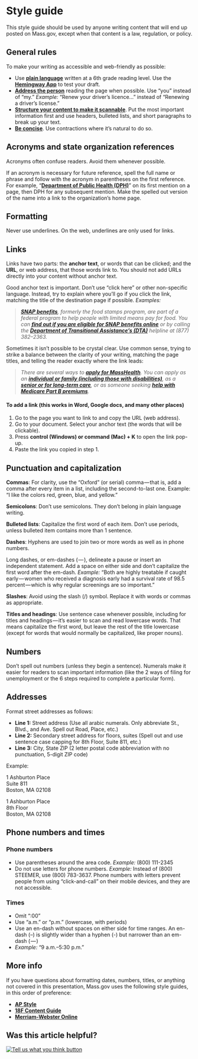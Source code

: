 # Style guide

This style guide should be used by anyone writing content that will end up posted on Mass.gov, except when that content is a law, regulation, or policy.

## General rules

To make your writing as accessible and web-friendly as possible:

* Use [**plain language**](https://pages.18f.gov/content-guide/plain-language/) written at a 6th grade reading level. Use the [**Hemingway App**](http://www.hemingwayapp.com/) to test your draft.
* [**Address the person**](https://pages.18f.gov/content-guide/address-the-user/) reading the page when possible. Use “you” instead of “my.” _Example:_ “Renew your driver’s licence…” instead of “Renewing a driver’s license.”
* [**Structure your content to make it scannable**](https://pages.18f.gov/content-guide/structure-the-content/). Put the most important information first and use headers, bulleted lists, and short paragraphs to break up your text.
* [**Be concise**](https://pages.18f.gov/content-guide/be-concise/). Use contractions where it’s natural to do so.

## Acronyms and state organization references

Acronyms often confuse readers. Avoid them whenever possible.

If an acronym is necessary for future reference, spell the full name or phrase and follow with the acronym in parentheses on the first reference. For example, “[**Department of Public Health \(DPH\)**](http://www.mass.gov/eohhs/gov/departments/dph/)” on its first mention on a page, then DPH for any subsequent mention. Make the spelled out version of the name into a link to the organization’s home page.

## Formatting

Never use underlines. On the web, underlines are only used for links.

## Links

Links have two parts: the **anchor text**, or words that can be clicked; and the **URL**, or web address, that those words link to. You should not add URLs directly into your content without anchor text.

Good anchor text is important. Don’t use “click here” or other non-specific language. Instead, try to explain where you’ll go if you click the link, matching the title of the destination page if possible. _Examples:_

> [_**SNAP benefits**_](http://www.mass.gov/eohhs/gov/departments/dta/food-assistance.html)_, formerly the food stamps program, are part of a federal program to help people with limited means pay for food. You can_ [_**find out if you are eligible for SNAP benefits online**_](https://hhsvgapps01.hhs.state.ma.us/screening/ScreeningWelcome_input) _or by calling the_ [_**Department of Transitional Assistance’s \(DTA\)**_](http://www.mass.gov/eohhs/gov/departments/dta/) _helpline at \(877\) 382–2363._

Sometimes it isn’t possible to be crystal clear. Use common sense, trying to strike a balance between the clarity of your writing, matching the page titles, and telling the reader exactly where the link leads:

> _There are several ways to_ [_**apply for MassHealth**_](http://www.mass.gov/eohhs/consumer/insurance/apply-for-health-coverage/)_. You can apply as an_ [_**individual or family \(including those with disabilities\)**_](http://www.mass.gov/eohhs/consumer/insurance/apply-for-health-coverage/individuals-families-including-people-w-disabilities.html)_, as a_ [_**senior or for long-term care**_](http://www.mass.gov/eohhs/consumer/insurance/apply-for-health-coverage/seniors-and-people-who-need-long-term-care.html)_, or as someone seeking_ [_**help with Medicare Part B premiums**_](http://www.mass.gov/eohhs/consumer/insurance/apply-for-health-coverage/assistance-with-paying-medicare-part-b-premiums.html)_._

#### **To add a link \(this works in Word, Google docs, and many other places\)**

1. Go to the page you want to link to and copy the URL \(web address\).
2. Go to your document. Select your anchor text \(the words that will be clickable\).
3. Press **control \(Windows\) or command \(Mac\) + K** to open the link pop-up.
4. Paste the link you copied in step 1.

## Punctuation and capitalization

**Commas**: For clarity, use the “Oxford” \(or serial\) comma — that is, add a comma after every item in a list, including the second-to-last one. Example: “I like the colors red, green, blue, and yellow.”

**Semicolons**: Don’t use semicolons. They don’t belong in plain language writing.

**Bulleted lists**: Capitalize the first word of each item. Don’t use periods, unless bulleted item contains more than 1 sentence.

**Dashes**: Hyphens are used to join two or more words as well as in phone numbers.

Long dashes, or em-dashes \( — \), delineate a pause or insert an independent statement. Add a space on either side and don’t capitalize the first word after the em-dash. _Example:_ “Both are highly treatable if caught early — women who received a diagnosis early had a survival rate of 98.5 percent — which is why regular screenings are so important.”

**Slashes**: Avoid using the slash \(/\) symbol. Replace it with words or commas as appropriate.

**Titles and headings**: Use sentence case whenever possible, including for titles and headings — it’s easier to scan and read lowercase words. That means capitalize the first word, but leave the rest of the title lowercase \(except for words that would normally be capitalized, like proper nouns\).

## **Numbers**

Don’t spell out numbers \(unless they begin a sentence\). Numerals make it easier for readers to scan important information \(like the 2 ways of filing for unemployment or the 6 steps required to complete a particular form\).

## Addresses

Format street addresses as follows:

* **Line 1:** Street address \(Use all arabic numerals. Only abbreviate St., Blvd., and Ave. Spell out Road, Place, etc.\)
* **Line 2:** Secondary street address for floors, suites \(Spell out and use sentence case capping for 8th Floor, Suite 811, etc.\)
* **Line 3:** City, State ZIP \(2 letter postal code abbreviation with no punctuation, 5-digit ZIP code\)

Example:

1 Ashburton Place  
Suite 811  
Boston, MA 02108

1 Ashburton Place  
8th Floor  
Boston, MA 02108

## Phone numbers and times

### **Phone numbers**

* Use parentheses around the area code. _Example:_ \(800\) 111-2345
* Do not use letters for phone numbers. _Example:_ Instead of \(800\) STEEMER, use \(800\) 783-3637. Phone numbers with letters prevent people from using “click-and-call” on their mobile devices, and they are not accessible.

### **Times**

* Omit “:00”
* Use “a.m.” or “p.m.” \(lowercase, with periods\)
* Use an en-dash without spaces on either side for time ranges. An en-dash \(–\) is slightly wider than a hyphen \(-\) but narrower than an em-dash \( — \)
* _Example:_ “9 a.m.–5:30 p.m.”

## More info

If you have questions about formatting dates, numbers, titles, or anything not covered in this presentation, Mass.gov uses the following style guides, in this order of preference:

* [**AP Style**](https://www.apstylebook.com/)
* [**18F Content Guide**](https://pages.18f.gov/content-guide/index.html)
* [**Merriam-Webster Online**](https://www.merriam-webster.com/)

## Was this article helpful?

[![Tell us what you think button](https://blobscdn.gitbook.com/v0/b/gitbook-28427.appspot.com/o/assets%2F-LJ04qJGAHkvdE13BfdG%2F-LSz77NBAwnSNpMPT3df%2F-LSz7xSmyKXltd4avaCt%2FKB%20survey%20button%20POC%202.png?alt=media&token=8d071cab-8b95-48a3-a332-13e3fc8d9f96)](https://massgov.formstack.com/forms/mass_gov_knowledge_base_feedback?article=style-guide)

